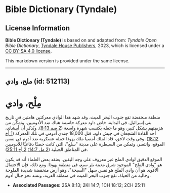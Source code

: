 # Bible Dictionary (Tyndale)

## License Information

**Bible Dictionary (Tyndale)** is based on and adapted from: _Tyndale Open Bible Dictionary_, [Tyndale House Publishers](https://tyndaleopenresources.com/), 2023, which is licensed under a [CC BY-SA 4.0 license](https://creativecommons.org/licenses/by-sa/4.0/legalcode.en).

This markdown version is provided under the same license.



--------------------------------

## ملح، وادي (id: 512113)

مِلْح، وادي
===========

منطقة منخفضة تقع جنوب البحر الميت، وقد شهد هذا الوادي معركتين هامتين في تاريخ بني إسرائيل. في البداية، خاض داود معركة حاسمة هناك ضد الأدوميين، وتمكّن من هزيمتهم بشكل كبير، وهو ما جعله يكتسب شهرة واسعة ([2 صم 8:13](https://ref.ly/2Sam8:13)). ويُذكر أن أبيشاي، أحد القادة الشجعان في جيش داود، قتل 18,000 جندي أدومي في تلك المعركة ([1 أخ 18:12](https://ref.ly/1Chr18:12)). وفي وقت لاحق، قاد الملك أمصيا ملك يهوذا حملة عسكرية ضد أدوم في نفس الموقع، وانتصر، وتمكن من السيطرة على مدينة "سلع"، التي كانت حصنًا دفاعيًا للأدوميين في المناطق الجبلية ([2 مل 14:7؛](https://ref.ly/2Kgs14:7) [2 أخ 25:11](https://ref.ly/2Chr25:11)).

الموقع الدقيق لوادي الملح غير معروف على وجه اليقين. يعتقد بعض العلماء أنه قد يكون هو "وادي الملح" الموجود شرق مدينة بئر سبع، في منطقة يهوذا. ومع ذلك، فإن الاحتمال الأقوى هو أن وادي الملح هو نفس سهل "السبخة"، وهو أرض منخفضة شديدة الملوحة وخالية من الحياة، تقع جنوب البحر الميت في منطقة العربة، وتمتد نحو جبال أدوم.

* **Associated Passages:** 2SA 8:13; 2KI 14:7; 1CH 18:12; 2CH 25:11

